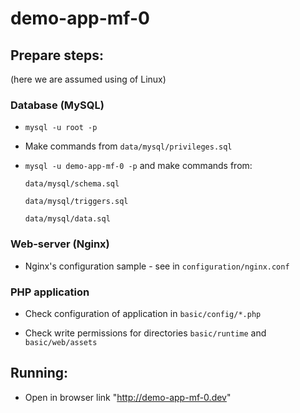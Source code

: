 # demo-app-mf-0

## Prepare steps:

(here we are assumed using of Linux)

### Database (MySQL)

* `mysql -u root -p`

* Make commands from `data/mysql/privileges.sql`

* `mysql -u demo-app-mf-0 -p` and make commands from:

    `data/mysql/schema.sql`
    
    `data/mysql/triggers.sql`
    
    `data/mysql/data.sql`

### Web-server (Nginx)

* Nginx's configuration sample - see in `configuration/nginx.conf`

### PHP application

* Check configuration of application in `basic/config/*.php`

* Check write permissions for directories `basic/runtime` and `basic/web/assets`

## Running:

* Open in browser link "http://demo-app-mf-0.dev"
